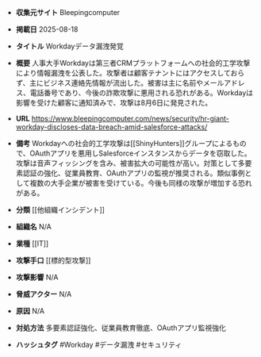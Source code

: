 - **収集元サイト**
Bleepingcomputer

- **掲載日**
2025-08-18

- **タイトル**
Workdayデータ漏洩発覚

- **概要**
人事大手Workdayは第三者CRMプラットフォームへの社会的工学攻撃により情報漏洩を公表した。攻撃者は顧客テナントにはアクセスしておらず、主にビジネス連絡先情報が流出した。被害は主に名前やメールアドレス、電話番号であり、今後の詐欺攻撃に悪用される恐れがある。Workdayは影響を受けた顧客に通知済みで、攻撃は8月6日に発見された。

- **URL**
https://www.bleepingcomputer.com/news/security/hr-giant-workday-discloses-data-breach-amid-salesforce-attacks/

- **備考**
Workdayへの社会的工学攻撃は[[ShinyHunters]]グループによるもので、OAuthアプリを悪用しSalesforceインスタンスからデータを窃取した。攻撃は音声フィッシングを含み、被害拡大の可能性が高い。対策として多要素認証の強化、従業員教育、OAuthアプリの監視が推奨される。類似事例として複数の大手企業が被害を受けている。今後も同様の攻撃が増加する恐れがある。

- **分類**
[[他組織インシデント]]

- **組織名**
N/A

- **業種**
[[IT]]

- **攻撃手口**
[[標的型攻撃]]

- **攻撃影響**
N/A

- **脅威アクター**
N/A

- **原因**
N/A

- **対処方法**
多要素認証強化、従業員教育徹底、OAuthアプリ監視強化

- **ハッシュタグ**
#Workday #データ漏洩 #セキュリティ
